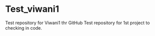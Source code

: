 # Test_viwani1
Test repository for Viwani1 thr GitHub
Test repository for 1st project to checking in code.

